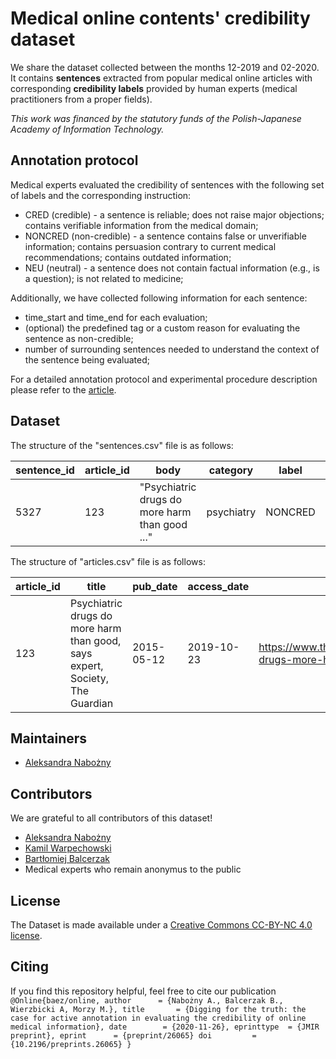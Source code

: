 # Medical online contents' credibility dataset
We share the dataset collected between the months 12-2019 and 02-2020. It contains **sentences** extracted from popular medical online articles with corresponding **credibility labels** provided by human experts (medical practitioners from a proper fields).

*This work was financed by the statutory funds of the Polish-Japanese Academy of Information Technology.*

## Annotation protocol
Medical experts evaluated the credibility of sentences with the following set of labels and the corresponding instruction: 

* CRED (credible) - a sentence is reliable; does not raise major objections; contains verifiable information from the medical domain; 
* NONCRED (non-credible) - a sentence contains false or unverifiable information; contains persuasion contrary to current medical recommendations; contains outdated information; 
* NEU (neutral) - a sentence does not contain factual information (e.g., is a question); is not related to medicine; 

Additionally, we have collected following information for each sentence: 

* time_start and time_end for each evaluation; 
* (optional) the predefined tag or a custom reason for evaluating the sentence as non-credible; 
* number of surrounding sentences needed to understand the context of the sentence being evaluated; 

For a detailed annotation protocol and experimental procedure description please refer to the [article](https://preprints.jmir.org/preprint/26065).

## Dataset

The structure of the "sentences.csv" file is as follows:

sentence_id | article_id | body | category | label | keywords | time_start | time_end | context_window | tags | reason
--- | --- | --- | --- | --- | --- | --- | --- | --- | --- | ---
5327 | 123 | "Psychiatric drugs do more harm than good ..." | psychiatry | NONCRED | "drug, gøtzsche, psychiatric, dementia, antipsychotic" | 2019-12-19 16:06:56.694 | 2019-12-19 16:12:11.418 | 0 | is anecdote

The structure of "articles.csv" file is as follows:

article_id | title | pub_date | access_date | url | keywords
--- | --- | --- | --- | --- | ---
123 | Psychiatric drugs do more harm than good, says expert, Society, The Guardian | 2015-05-12 | 2019-10-23 | https://www.theguardian.com/society/2015/may/12/psychiatric-drugs-more-harm-than-good-expert | drug, gøtzsche, psychiatric, dementia, antipsychotic

## Maintainers
* [Aleksandra Nabożny](https://github.com/alenabozny "aleksandra.nabozny@pja.edu.pl")

## Contributors
We are grateful to all contributors of this dataset!
* [Aleksandra Nabożny](https://github.com/alenabozny "aleksandra.nabozny@pja.edu.pl")
* [Kamil Warpechowski](https://github.com/kwarpechowski "kwarpech@pja.edu.pl")
* [Bartłomiej Balcerzak](https://github.com/alenabozny/medical_credibility_corpus "b.balcerzak@pjwstk.edu.pl")
* Medical experts who remain anonymus to the public

## License
The Dataset is made available under a [Creative Commons CC-BY-NC 4.0 license](https://creativecommons.org/licenses/by-nc/4.0/legalcode).

## Citing
If you find this repository helpful, feel free to cite our publication 
`@Online{baez/online,
  author      = {Nabożny A., Balcerzak B., Wierzbicki A, Morzy M.},
  title       = {Digging for the truth: the case for active annotation in evaluating the credibility of online medical information},
  date        = {2020-11-26},
  eprinttype  = {JMIR preprint},
  eprint      = {preprint/26065}
  doi         = {10.2196/preprints.26065}
}`
